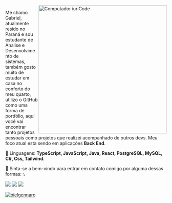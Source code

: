 <img src="https://raw.githubusercontent.com/MicaelliMedeiros/micaellimedeiros/master/image/computer-illustration.png" min-width="400px" max-width="400px" width="400px" align="right" alt="Computador iuriCode">

<p align="left"> 
  Me chamo Gabriel, atualmente resido no Paraná e sou estudante de Analise e Desenvolvimento de sistemas, também gosto muito de estudar em casa no conforto do meu quarto, utilizo o GitHub como uma forma de portfólio, aqui você vai encontrar tanto projetos pessoais como projetos que realizei acompanhado de outros devs. Meu foco atual esta sendo em aplicações <strong>Back End</strong>.<br>
</p>

<p align="left">
  🦄 Linguagens: <strong>TypeScript, JavaScript, Java, React, PostgreSQL, MySQL, C#, Css, Tailwind.</strong>
</p>

<p align="left">
  💌 Sinta-se a bem-vindo para entrar em contato comigo por alguma dessas formas: ⤵️
</p>

<p align="left">
  <a href="https://mail.google.com/mail/u/0/#inbox" alt="Gmail">
  <img src="https://img.shields.io/badge/-Gmail-FF0000?style=flat-square&labelColor=FF0000&logo=gmail&logoColor=white&link=LINK-DO-SEU-EMAIL" /></a>

  <a href="https://www.linkedin.com/in/gabriel-zirondi-0347b0254/" alt="Linkedin">
  <img src="https://img.shields.io/badge/-Linkedin-0e76a8?style=flat-square&logo=Linkedin&logoColor=white&link=LINK-DO-SEU-LINKEDIN" /></a>

  <a href="https://www.instagram.com/nd.ggabriel/" alt="Instagram">
  <img src="https://img.shields.io/badge/-Instagram-DF0174?style=flat-square&labelColor=DF0174&logo=instagram&logoColor=white&link=LINK-DO-SEU-INSTAGRAM"/></a>
</p> 

[![bielgennaro](https://github-readme-stats.vercel.app/api/top-langs/?username=bielgennaro&hide=html&layout=compact=true&theme=synthwave)](https://github.com/anuraghazra/github-readme-stats)
